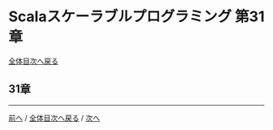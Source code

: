 # Scalaスケーラブルプログラミング 第31章
[全体目次へ戻る](index.md)

## 31章

***

[前へ](c30.md) /
[全体目次へ戻る](index.md) /
[次へ](c32.md)
